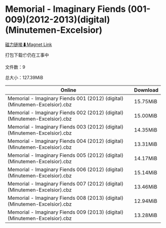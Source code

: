 # Memorial - Imaginary Fiends (001-009)(2012-2013)(digital)(Minutemen-Excelsior)

[磁力链接⬇Magnet Link](magnet:?xt=urn:btih:2c5f7ca7c7e0f6643f7032c2f082c9e3f6a475d8&dn=Memorial%20-%20Imaginary%20Fiends%20%28001-009%29%282012-2013%29%28digital%29%28Minutemen-Excelsior%29)

打包下载📦仍在工事中

文件数：9

总大小：127.39MiB

Online | Download
--- | ---
Memorial - Imaginary Fiends 001 (2012) (digital) (Minutemen-Excelsior).cbz | 15.75MiB
Memorial - Imaginary Fiends 002 (2012) (digital) (Minutemen-Excelsior).cbz | 15.00MiB
Memorial - Imaginary Fiends 003 (2012) (digital) (Minutemen-Excelsior).cbz | 14.35MiB
Memorial - Imaginary Fiends 004 (2012) (digital) (Minutemen-Excelsior).cbz | 13.31MiB
Memorial - Imaginary Fiends 005 (2012) (digital) (Minutemen-Excelsior).cbz | 14.17MiB
Memorial - Imaginary Fiends 006 (2012) (digital) (Minutemen-Excelsior).cbz | 15.14MiB
Memorial - Imaginary Fiends 007 (2012) (digital) (Minutemen-Excelsior).cbz | 13.46MiB
Memorial - Imaginary Fiends 008 (2013) (digital) (Minutemen-Excelsior).cbz | 12.94MiB
Memorial - Imaginary Fiends 009 (2013) (digital) (Minutemen-Excelsior).cbz | 13.28MiB